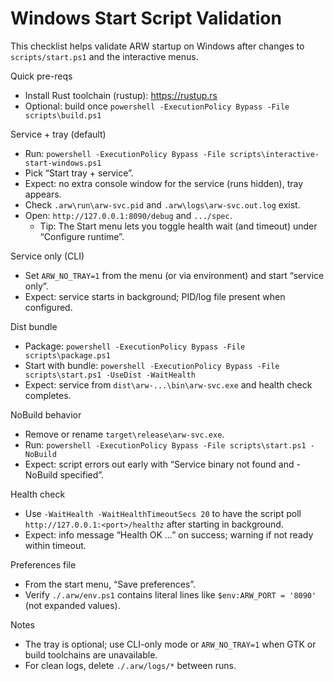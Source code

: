 # Windows Start Script Validation

This checklist helps validate ARW startup on Windows after changes to `scripts/start.ps1` and the interactive menus.

Quick pre-reqs
- Install Rust toolchain (rustup): https://rustup.rs
- Optional: build once `powershell -ExecutionPolicy Bypass -File scripts\build.ps1`

Service + tray (default)
- Run: `powershell -ExecutionPolicy Bypass -File scripts\interactive-start-windows.ps1`
- Pick “Start tray + service”.
- Expect: no extra console window for the service (runs hidden), tray appears.
- Check `.arw\run\arw-svc.pid` and `.arw\logs\arw-svc.out.log` exist.
- Open: `http://127.0.0.1:8090/debug` and `.../spec`.
  - Tip: The Start menu lets you toggle health wait (and timeout) under “Configure runtime”.

Service only (CLI)
- Set `ARW_NO_TRAY=1` from the menu (or via environment) and start “service only”.
- Expect: service starts in background; PID/log file present when configured.

Dist bundle
- Package: `powershell -ExecutionPolicy Bypass -File scripts\package.ps1`
- Start with bundle: `powershell -ExecutionPolicy Bypass -File scripts\start.ps1 -UseDist -WaitHealth`
- Expect: service from `dist\arw-...\bin\arw-svc.exe` and health check completes.

NoBuild behavior
- Remove or rename `target\release\arw-svc.exe`.
- Run: `powershell -ExecutionPolicy Bypass -File scripts\start.ps1 -NoBuild`
- Expect: script errors out early with “Service binary not found and -NoBuild specified”.

Health check
- Use `-WaitHealth -WaitHealthTimeoutSecs 20` to have the script poll `http://127.0.0.1:<port>/healthz` after starting in background.
- Expect: info message “Health OK …” on success; warning if not ready within timeout.

Preferences file
- From the start menu, “Save preferences”.
- Verify `./.arw/env.ps1` contains literal lines like `$env:ARW_PORT = '8090'` (not expanded values).

Notes
- The tray is optional; use CLI-only mode or `ARW_NO_TRAY=1` when GTK or build toolchains are unavailable.
- For clean logs, delete `./.arw/logs/*` between runs.
